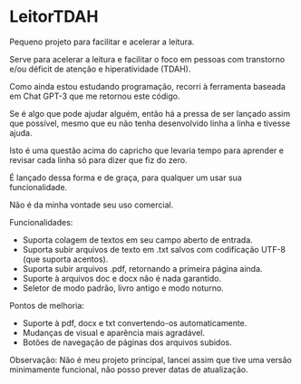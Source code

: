 # LeitorTDAH
Pequeno projeto para facilitar e acelerar a leitura.

Serve para acelerar a leitura e facilitar o foco em pessoas com transtorno e/ou déficit de atenção e hiperatividade (TDAH).

Como ainda estou estudando programação, recorri à ferramenta baseada em Chat GPT-3 que me retornou este código.

Se é algo que pode ajudar alguém, então há a pressa de ser lançado assim que possível, mesmo que eu não tenha desenvolvido linha a linha e tivesse ajuda.

Isto é uma questão acima do capricho que levaria tempo para aprender e revisar cada linha só para dizer que fiz do zero.

É lançado dessa forma e de graça, para qualquer um usar sua funcionalidade.

Não é da minha vontade seu uso comercial.


Funcionalidades:
* Suporta colagem de textos em seu campo aberto de entrada.
* Suporta subir arquivos de texto em .txt salvos com codificação UTF-8 (que suporta acentos).
* Suporta subir arquivos .pdf, retornando a primeira página ainda.
* Suporte à arquivos doc e docx não é nada garantido.
* Seletor de modo padrão, livro antigo e modo noturno.

Pontos de melhoria:
* Suporte à pdf, docx e txt convertendo-os automaticamente.
* Mudanças de visual e aparência mais agradável.
* Botões de navegação de páginas dos arquivos subidos.

Observação: Não é meu projeto principal, lancei assim que tive uma versão minimamente funcional, não posso prever datas de atualização.
